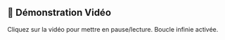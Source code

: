 ## 🎥 Démonstration Vidéo

<!-- <video width="100%" controls autoplay loop muted playsinline style="border-radius: 8px; box-shadow: 0 4px 8px rgba(0,0,0,0.1);">
  <source src="./README/images/1.mp4" type="video/mp4">
  Votre navigateur ne prend pas en charge la vidéo. [Télécharger la démo](./README/images/1.mp4)
</video> -->

Cliquez sur la vidéo pour mettre en pause/lecture. Boucle infinie activée.